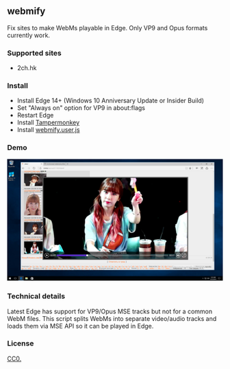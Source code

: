 ## webmify

Fix sites to make WebMs playable in Edge. Only VP9 and Opus formats currently work.

### Supported sites

* 2ch.hk

### Install

* Install Edge 14+ (Windows 10 Anniversary Update or Insider Build)
* Set "Always on" option for VP9 in about:flags
* Restart Edge
* Install [Tampermonkey](https://www.microsoft.com/en-us/store/p/tampermonkey/9nblggh5162s)
* Install [webmify.user.js](https://raw.githubusercontent.com/Kagami/webmify/master/webmify.user.js)

### Demo

[![](edge.png)](https://raw.githubusercontent.com/Kagami/webmify/master/edge.png)

### Technical details

Latest Edge has support for VP9/Opus MSE tracks but not for a common WebM files. This script splits WebMs into separate video/audio tracks and loads them via MSE API so it can be played in Edge.

### License

[CC0.](COPYING)
